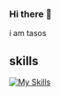 ### Hi there 👋

i am tasos

## skills

[![My Skills](https://skillicons.dev/icons?i=js,html,css,react,nodejs,express,mongodb,bootstrap,vscode,git,github,figma,ai,vite,netlify,postman,wordpress,java,cpp,visualstudio,eclipse,linux,flutter&perline=7)](https://skillicons.dev)

<!--
**astathakis/astathakis** is a ✨ _special_ ✨ repository because its `README.md` (this file) appears on your GitHub profile.

Here are some ideas to get you started:

- 🔭 I’m currently working on ...
- 🌱 I’m currently learning ...
- 👯 I’m looking to collaborate on ...
- 🤔 I’m looking for help with ...
- 💬 Ask me about ...
- 📫 How to reach me: ...
- 😄 Pronouns: ...
- ⚡ Fun fact: ...
-->
